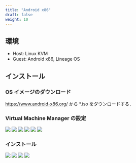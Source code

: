 ```yaml
---
title: "Android x86"
draft: false
weight: 10
---
```

## 環境

- Host: Linux KVM
- Guest: Android x86, Lineage OS

## インストール

### **OS イメージのダウンロード**

<https://www.android-x86.org/> から \*.iso をダウンロードする．

### **Virtual Machine Manager の設定**

![](android-x86-overview.png)
![](android-x86-osinfo.png)
![](android-x86-cpu.png)
![](android-x86-mem.png)
![](android-x86-disk.png)
![](android-x86-nic.png)

### **インストール**

![](android-x86-grub.png)
![](android-x86-autoins.png)
![](android-x86-wifi1.png)
![](android-x86-wifi2.png)
